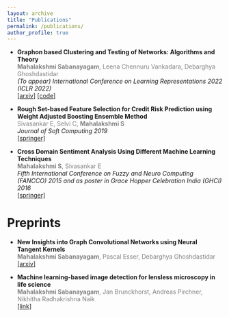 ```yaml
---
layout: archive
title: "Publications"
permalink: /publications/
author_profile: true
---
```


* <span style="font-weight:bold">Graphon based Clustering and Testing of Networks: Algorithms and Theory</span> <br>
<span style="color:gray;"> **Mahalakshmi Sabanayagam**, Leena Chennuru Vankadara, Debarghya Ghoshdastidar </span>  <br>
_(To appear) International Conference on Learning Representations 2022 (ICLR 2022)_ <br>
[[arxiv]](https://arxiv.org/abs/2110.02722) [[code]](https://github.com/maha-93/Clustering-Testing-Networks)

* **Rough Set-based Feature Selection for Credit Risk Prediction using Weight Adjusted
Boosting Ensemble Method** <br>
<span style="color:gray;"> Sivasankar E, Selvi C, **Mahalakshmi S** </span> <br>
_Journal of Soft Computing 2019_ <br>
[[springer]](https://link.springer.com/article/10.1007/s00500-019-04167-0) 

* **Cross Domain Sentiment Analysis Using Different Machine Learning Techniques** <br>
<span style="color:gray;"> **Mahalakshmi S**, Sivasankar E </span> <br>
_Fifth International Conference on Fuzzy and Neuro Computing (FANCCO) 2015 and as poster in Grace
Hopper Celebration India (GHCI) 2016_ <br>
[[springer]](https://link.springer.com/chapter/10.1007/978-3-319-27212-2_7)


Preprints
====

* **New Insights into Graph Convolutional Networks using Neural Tangent Kernels** <br>
<span style="color:gray;"> **Mahalakshmi Sabanayagam**, Pascal Esser, Debarghya Ghoshdastidar </span> <br>
[[arxiv]](https://arxiv.org/abs/2110.04060)

* **Machine learning-based image detection for lensless microscopy in life science** <br>
<span style="color:gray;"> **Mahalakshmi Sabanayagam**, Jan Brunckhorst, Andreas Pirchner, Nikhitha Radhakrishna Naik </span><br>
[[link]](https://www.mdsi.tum.de/fileadmin/w00cet/di-lab/LMU_-_TUM-DI-LAB_Final_Documentation_SS19.pdf)
